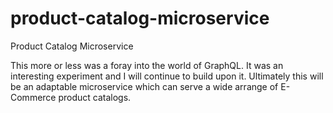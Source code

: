 # product-catalog-microservice
Product Catalog Microservice

This more or less was a foray into the world of GraphQL. 
It was an interesting experiment and I will continue to build upon it. 
Ultimately this will be an adaptable microservice which can serve a wide arrange of E-Commerce product catalogs.
